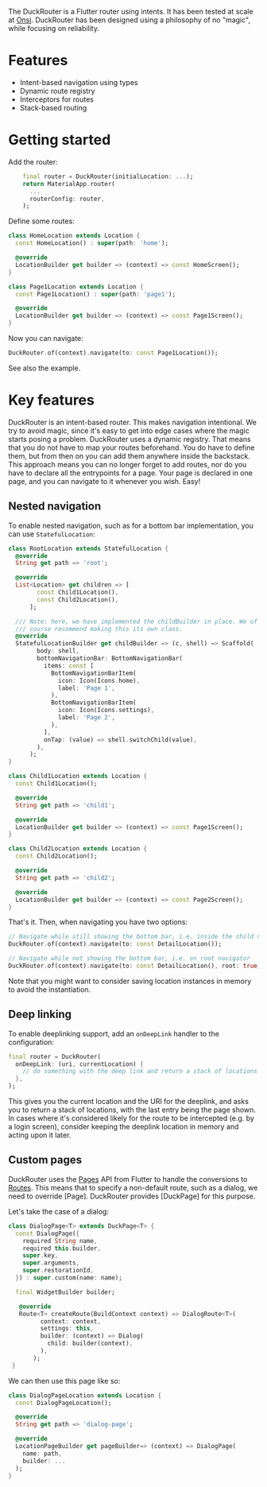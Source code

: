 The DuckRouter is a Flutter router using intents. It has been tested at scale at [Onsi](https://onsi.com/). DuckRouter has been designed using a philosophy of no "magic", while focusing on reliability.

# Features

- Intent-based navigation using types
- Dynamic route registry
- Interceptors for routes
- Stack-based routing

# Getting started

Add the router:

```dart
    final router = DuckRouter(initialLocation: ...);
    return MaterialApp.router(
      ...
      routerConfig: router,
    );
```

Define some routes:

```dart
class HomeLocation extends Location {
  const HomeLocation() : super(path: 'home');

  @override
  LocationBuilder get builder => (context) => const HomeScreen();
}

class Page1Location extends Location {
  const Page1Location() : super(path: 'page1');

  @override
  LocationBuilder get builder => (context) => const Page1Screen();
}
```

Now you can navigate:

```dart
DuckRouter.of(context).navigate(to: const Page1Location());
```

See also the example.

# Key features

DuckRouter is an intent-based router. This makes navigation intentional. We try to avoid magic, since it's easy to get into edge cases where the magic starts posing a problem. DuckRouter uses a dynamic registry. That means that you do not have to map your routes beforehand. You do have to define them, but from then on you can add them anywhere inside the backstack. This approach means you can no longer forget to add routes, nor do you have to declare all the entrypoints for a page. Your page is declared in one page, and you can navigate to it whenever you wish. Easy!

## Nested navigation

To enable nested navigation, such as for a bottom bar implementation, you can use `StatefulLocation`:

```dart
class RootLocation extends StatefulLocation {
  @override
  String get path => 'root';

  @override
  List<Location> get children => [
        const Child1Location(),
        const Child2Location(),
      ];

  /// Note: here, we have implemented the childBuilder in place. We of
  /// course recommend making this its own class.
  @override
  StatefulLocationBuilder get childBuilder => (c, shell) => Scaffold(
        body: shell,
        bottomNavigationBar: BottomNavigationBar(
          items: const [
            BottomNavigationBarItem(
              icon: Icon(Icons.home),
              label: 'Page 1',
            ),
            BottomNavigationBarItem(
              icon: Icon(Icons.settings),
              label: 'Page 2',
            ),
          ],
          onTap: (value) => shell.switchChild(value),
        ),
      );
}

class Child1Location extends Location {
  const Child1Location();

  @override
  String get path => 'child1';

  @override
  LocationBuilder get builder => (context) => const Page1Screen();
}

class Child2Location extends Location {
  const Child2Location();

  @override
  String get path => 'child2';

  @override
  LocationBuilder get builder => (context) => const Page2Screen();
}
```

That's it. Then, when navigating you have two options:

```dart
// Navigate while still showing the bottom bar, i.e. inside the child navigator
DuckRouter.of(context).navigate(to: const DetailLocation());

// Navigate while not showing the bottom bar, i.e. on root navigator
DuckRouter.of(context).navigate(to: const DetailLocation(), root: true);
```

Note that you might want to consider saving location instances in memory to avoid the instantiation.

## Deep linking

To enable deeplinking support, add an `onDeepLink` handler to the configuration:

```dart
final router = DuckRouter(
  onDeepLink: (uri, currentLocation) {
    // do something with the deep link and return a stack of locations
  },
);
```

This gives you the current location and the URI for the deeplink, and asks you to return a stack of locations, with the last entry being the page shown. In cases where it's considered likely for the route to be intercepted (e.g. by a login screen), consider keeping the deeplink location in memory and acting upon it later.

## Custom pages

DuckRouter uses the [Pages](https://api.flutter.dev/flutter/widgets/Page-class.html) API from Flutter to handle the conversions to [Routes](https://api.flutter.dev/flutter/widgets/Route-class.html). This means that to specify a non-default route, such as a dialog, we need to override [Page]. DuckRouter provides [DuckPage] for this purpose.

Let's take the case of a dialog:

```dart
class DialogPage<T> extends DuckPage<T> {
  const DialogPage({
    required String name,
    required this.builder,
    super.key,
    super.arguments,
    super.restorationId,
  }) : super.custom(name: name);

  final WidgetBuilder builder;

   @override
   Route<T> createRoute(BuildContext context) => DialogRoute<T>(
         context: context,
         settings: this,
         builder: (context) => Dialog(
           child: builder(context),
         ),
       );
 }
```

We can then use this page like so:

```dart
class DialogPageLocation extends Location {
  const DialogPageLocation();

  @override
  String get path => 'dialog-page';

  @override
  LocationPageBuilder get pageBuilder=> (context) => DialogPage(
    name: path,
    builder: ...
  );
}
```
